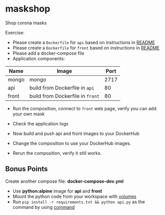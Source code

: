 # maskshop
Shop corona masks

Exercise:
- Please create a `Dockerfile` for `api` based on instructions in [README](api/README.md)
- Please create a `Dockerfile` for `front` based on instructions in [README](front/README.md)
- Please add a docker-compose file
- Application components:

| Name  | Image                           | Port |
|-------|---------------------------------|------|
| mongo | mongo                           | 2717 |
| api   | build from Dockerfile in `api`  | 80   |
| front | build from Dockerfile in `front`| 80   |

- Run the composition, connect to `front` web page, verify you can add your own mask

- Check the application logs

- Now build and push api and front images to your DockerHub

- Change the composition to use your DockerHub images.

- Rerun the composition, verify it still works.

## Bonus Points
Create another compose file: **docker-compose-dev.yml**
- Use **python:alpine** image for **api** and **front**
- Mount the python code from your workspace with [volumes](https://docs.docker.com/compose/compose-file/compose-file-v3/#volumes)
- Run `pip install -r requirements.txt && python api.py` as the command by using [command](https://docs.docker.com/compose/compose-file/compose-file-v3/#command)

